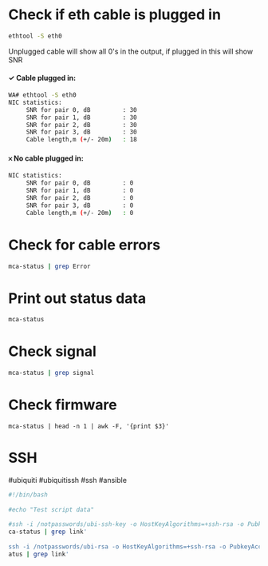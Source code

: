 # Check if eth cable is plugged in
```bash
ethtool -S eth0
```
Unplugged cable will show all 0's in the output, if plugged in this will show SNR
#### ✓ Cable plugged in:
```bash
WA# ethtool -S eth0
NIC statistics:
     SNR for pair 0, dB         : 30
     SNR for pair 1, dB         : 30
     SNR for pair 2, dB         : 30
     SNR for pair 3, dB         : 30
     Cable length,m (+/- 20m)   : 18
```
#### 𐄂 No cable plugged in:
```bash
NIC statistics:
     SNR for pair 0, dB         : 0
     SNR for pair 1, dB         : 0
     SNR for pair 2, dB         : 0
     SNR for pair 3, dB         : 0
     Cable length,m (+/- 20m)   : 0
```


# Check for cable errors

```bash
mca-status | grep Error
```

# Print out status data
```bash
mca-status
```

# Check signal
```bash
mca-status | grep signal
```

# Check firmware
```
mca-status | head -n 1 | awk -F, '{print $3}'
```

# SSH
#ubiquiti #ubiquitissh #ssh #ansible

```bash
#!/bin/bash  
  
#echo "Test script data"  
  
#ssh -i /notpasswords/ubi-ssh-key -o HostKeyAlgorithms=+ssh-rsa -o PubkeyAcceptedKeyTypes=+ssh-rsa admin@10.0.0.29 'm  
ca-status | grep link'  
  
ssh -i /notpasswords/ubi-rsa -o HostKeyAlgorithms=+ssh-rsa -o PubkeyAcceptedKeyTypes=+ssh-rsa admin@10.0.0.29 'mca-st  
atus | grep link'
```
